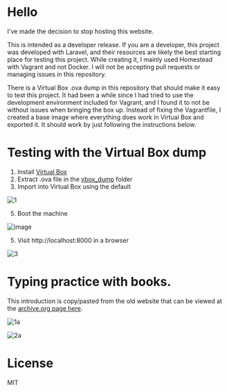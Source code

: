 # Hello

I've made the decision to stop hosting this website. 

This is intended as a developer release. If you are a developer, this project was developed with Laravel, and their resources are likely the best starting place for testing this project. While creating it, I mainly used Homestead with Vagrant and not Docker. I will not be accepting pull requests or managing issues in this repository. 

There is a Virtual Box .ova dump in this repository that should make it easy to test this project. It had been a while since I had tried to use the development environment included for Vagrant, and I found it to not be without issues when bringing the box up. Instead of fixing the Vagrantfile, I created a base image where everything does work in Virtual Box and exported it. It should work by just following the instructions below.

# Testing with the Virtual Box dump

1. Install [Virtual Box](https://www.virtualbox.org/wiki/Downloads)
2. Extract .ova file in the [vbox_dump](/vbox_dump) folder
3. Import into Virtual Box using the default

![1](https://github.com/TypingBooks/TypingBooks/assets/135349756/a5233c7b-c1f4-43e5-9019-f0b28427d7fb)

5. Boot the machine

![image](https://github.com/TypingBooks/TypingBooks/assets/135349756/220ad077-bb50-4f63-81a1-56b7ebdb75d8)

5. Visit http://localhost:8000 in a browser

![3](https://github.com/TypingBooks/TypingBooks/assets/135349756/97e3cd95-a7be-4432-a2d2-fcb3f91fafac)

# Typing practice with books. 

This introduction is copy/pasted from the old website that can be viewed at the [archive.org page here](https://web.archive.org/web/20210225081454/https://btype.io/).

![1a](https://github.com/TypingBooks/TypingBooks/assets/135349756/5348f039-800f-47c6-9c8c-e270a9b7e780)

![2a](https://github.com/TypingBooks/TypingBooks/assets/135349756/5943bfd9-dcd8-4b38-a9c9-5837cbd4d635)

# License

MIT
